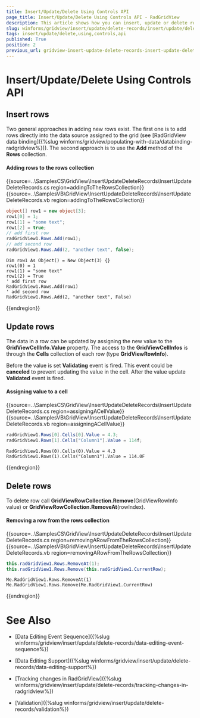 ```yaml
---
title: Insert/Update/Delete Using Controls API
page_title: Insert/Update/Delete Using Controls API - RadGridView
description: This article shows how you can insert, update or delete rows in RadGridView.
slug: winforms/gridview/insert/update/delete-records/insert/update/delete-using-controls-api
tags: insert/update/delete,using,controls,api
published: True
position: 2
previous_url: gridview-insert-update-delete-records-insert-update-delete-using-controls-api
---
```


# Insert/Update/Delete Using Controls API

## Insert rows

Two general approaches in adding new rows exist. The first one is to add rows directly into the data source assigned to the grid (see [RadGridView data binding]({%slug winforms/gridview/populating-with-data/databinding-radgridview%})). The second approach is to use the __Add__ method of the __Rows__ collection.

#### Adding rows to the rows collection

{{source=..\SamplesCS\GridView\InsertUpdateDeleteRecords\InsertUpdateDeleteRecords.cs region=addingToTheRowsCollection}} 
{{source=..\SamplesVB\GridView\InsertUpdateDeleteRecords\InsertUpdateDeleteRecords.vb region=addingToTheRowsCollection}} 

````C#
object[] row1 = new object[3];
row1[0] = 1;
row1[1] = "some text";
row1[2] = true;
// add first row
radGridView1.Rows.Add(row1);
// add second row
radGridView1.Rows.Add(2, "another text", false);

````
````VB.NET
Dim row1 As Object() = New Object(3) {}
row1(0) = 1
row1(1) = "some text"
row1(2) = True
' add first row
RadGridView1.Rows.Add(row1)
' add second row
RadGridView1.Rows.Add(2, "another text", False)

````

{{endregion}} 

## Update rows

The data in a row can be updated by assigning the new value to the __GridViewCellInfo.Value__ property. The access to the __GridViewCellInfos__ is through the __Cells__ collection of each row (type __GridViewRowInfo__).

Before the value is set __Validating__ event is fired. This event could be __canceled__ to prevent updating the value in the cell. After the value update __Validated__ event is fired.

#### Assigning value to a cell

{{source=..\SamplesCS\GridView\InsertUpdateDeleteRecords\InsertUpdateDeleteRecords.cs region=assigningACellValue}} 
{{source=..\SamplesVB\GridView\InsertUpdateDeleteRecords\InsertUpdateDeleteRecords.vb region=assigningACellValue}} 

````C#
radGridView1.Rows[0].Cells[0].Value = 4.3;
radGridView1.Rows[1].Cells["Column1"].Value = 114f;

````
````VB.NET
RadGridView1.Rows(0).Cells(0).Value = 4.3
RadGridView1.Rows(1).Cells("Column1").Value = 114.0F

````

{{endregion}} 

## Delete rows

To delete row call __GridViewRowCollection.Remove__(GridViewRowInfo value) or __GridViewRowCollection.RemoveAt__(rowIndex).

#### Removing a row from the rows collection

{{source=..\SamplesCS\GridView\InsertUpdateDeleteRecords\InsertUpdateDeleteRecords.cs region=removingARowFromTheRowsCollection}} 
{{source=..\SamplesVB\GridView\InsertUpdateDeleteRecords\InsertUpdateDeleteRecords.vb region=removingARowFromTheRowsCollection}} 

````C#
this.radGridView1.Rows.RemoveAt(1);
this.radGridView1.Rows.Remove(this.radGridView1.CurrentRow);

````
````VB.NET
Me.RadGridView1.Rows.RemoveAt(1)
Me.RadGridView1.Rows.Remove(Me.RadGridView1.CurrentRow)

````

{{endregion}} 



# See Also
* [Data Editing Event Sequence]({%slug winforms/gridview/insert/update/delete-records/data-editing-event-sequence%})

* [Data Editing Support]({%slug winforms/gridview/insert/update/delete-records/data-editing-support%})

* [Tracking changes in RadGridView]({%slug winforms/gridview/insert/update/delete-records/tracking-changes-in-radgridview%})

* [Validation]({%slug winforms/gridview/insert/update/delete-records/validation%})

